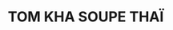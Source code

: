 ---
uuid: fg4lgtvf
title: TOM KHA SOUPE THAÏ
titleslug: tom-kha-soupe-thai_fg4lgtvf
draft: false
img: https://recipecontent.fooby.ch/22054_3-2_1560-1040.jpg
description: "Le Tom Kha est une  soupe thaïlandaise préparée principalement
  avec du lait de coco et du Galanga, c’est un bouillon au goût citronné mais
  pas acide. Tom Kha (en thaï : ต้มข่า) veut dire soupe de galanga , Tom =
  Bouillon et Kha = Galanga."
layout: recettes
type: plat
categories:
  - Soupe
auteur: Auré
regime:
  - vegan
  - sans-gluten
region: Thaïlande
cuisson: Oui
temperature: Chaud
plate: 100
quantite_desc: un bol d'environ 700ml par personne
check: Non
checkAlwaysOk: false
ingredients:
  legumes:
    - title: Citron vert
      quantite: 25
      unit: unité
    - title: Oignon
      quantite: 5
      unit: Kg
    - title: Tomate
      quantite: 8
      unit: Kg
    - title: Champignons
      quantite: 4
      unit: Kg
    - title: Echalote
      quantite: 3
      unit: Kg
    - title: Ail
      quantite: 6
      unit: tête·s
  epices:
    - title: Bouillon de légume (sans gluten)
      quantite: 40
      unit: unité
    - title: Coriandre fraîche
      quantite: 10
      unit: bottes
      commentaire: au service
    - title: Sambal oelek
      quantite: 500
      unit: grammes
      commentaire: au service
    - title: Tamari (sauce)
      quantite: 500
      unit: ml
    - title: Gingembre bio
      quantite: 600
      unit: grammes
    - title: Feuille de citron combava
      quantite: 50
      unit: unité
    - title: "Piment oiseau frais "
      quantite: 5
      unit: unité
    - title: Galanga
      quantite: 300
      unit: grammes
    - title: Citronnelle (bâton)
      quantite: 8
      unit: unité
  autres:
    - title: Eau
      quantite: 52
      unit: litre
  sucres:
    - title: Jus de citron vert
      quantite: 2
      unit: litre
    - title: sucre de canne (blond)
      quantite: 300
      unit: grammes
  lof:
    - title: lait de coco
      quantite: 8
      unit: litre
  sec:
    - title: Nouilles de riz Phö
      quantite: 7
      unit: Kg
preparation: >-
  Dans une très grosse gamelle, la remplir de toute l'eau bouillante ( à la
  bouilloire c'est moins long et ça économise le gaz).


  Couper le galanga, le gingembre non pelé et l'ail en tranches fines.


  Couper en deux les bâtonnets de citronnelle et les écraser.


  Ecraser ou mixer grossièrement les échalotes avec quelques cuillères de sel.


  Tout verser dans la gamelle avec les feuilles de combava, les bouillons de légumes sans gluten et les piments entiers pas coupés.


  Quand le bouillon commence à bouillir, porter à feu doux et laisser mijoter 45min en remuant de temps en temps.


  Pendant ce temps, 


  couper en morceaux les champignons de Paris.


  couper les oignons en fines rondelles.


  couper les tomates en quartiers et ôter le pédoncule.


  Ajouter au bouillon les champignons et les oignons, la sauce soja et le sucre. Laisser mijoter 15/20min. Goûter.


  Puis  verser le lait de coco, le jus de citron et les tomates. Baisser le feu très très doux. A partir de là cela ne doit plus bouillir car le lait de coco pourrait cailler. Cuire 30min. Goûter et ajuster l'assaisonnement (sel?)


  Effeuiller la coriandre. Couper en quartier les citrons verts.


  Cuire les nouilles en suivant les instructions et bien les rincer à l'eau froide un fois cuites. Les laisser dans l'eau pour le service, cela évitera qu'elles se collent entre elles.


  Au service, verser une grosse louche de soupe (env. 600gr) et y plonger les nouilles (env. 150gr). Décorer d'une bonne cuillère de coriandre et d'un quartier de citron.


  Proposer une cuillère à café de Sambal Oelek (sauce piment).
publishDate: 2024-06-04T10:56:00.000Z
---
